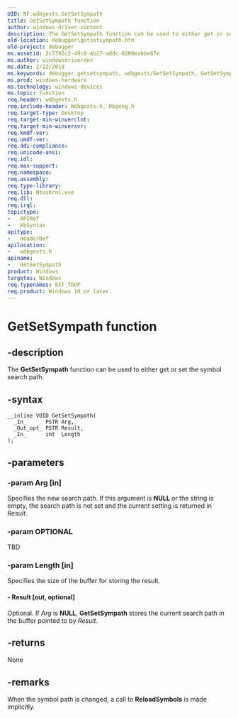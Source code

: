 ```yaml
---
UID: NF:wdbgexts.GetSetSympath
title: GetSetSympath function
author: windows-driver-content
description: The GetSetSympath function can be used to either get or set the symbol search path.
old-location: debugger\getsetsympath.htm
old-project: debugger
ms.assetid: 2c7392c2-49c8-4b27-addc-0200eabbe87e
ms.author: windowsdriverdev
ms.date: 2/22/2018
ms.keywords: debugger.getsetsympath, wdbgexts/GetSetSympath, GetSetSympath function [Windows Debugging], GetSetSympath, WdbgExts_Ref_66364d7b-fd3c-424a-a04d-b7bf24178039.xml
ms.prod: windows-hardware
ms.technology: windows-devices
ms.topic: function
req.header: wdbgexts.h
req.include-header: Wdbgexts.h, Dbgeng.h
req.target-type: Desktop
req.target-min-winverclnt: 
req.target-min-winversvr: 
req.kmdf-ver: 
req.umdf-ver: 
req.ddi-compliance: 
req.unicode-ansi: 
req.idl: 
req.max-support: 
req.namespace: 
req.assembly: 
req.type-library: 
req.lib: NtosKrnl.exe
req.dll: 
req.irql: 
topictype:
-	APIRef
-	kbSyntax
apitype:
-	HeaderDef
apilocation:
-	wdbgexts.h
apiname:
-	GetSetSympath
product: Windows
targetos: Windows
req.typenames: EXT_TDOP
req.product: Windows 10 or later.
---
```


# GetSetSympath function


## -description


The <b>GetSetSympath</b> function can be used to either get or set the symbol search path. 


## -syntax


````
__inline VOID GetSetSympath(
  _In_      PSTR Arg,
  _Out_opt_ PSTR Result,
  _In_      int  Length
);
````


## -parameters




### -param Arg [in]

Specifies the new search path. If this argument is <b>NULL</b> or the string is empty, the search path is not set and the current setting is returned in <i>Result</i>.


### -param OPTIONAL

TBD


### -param Length [in]

Specifies the size of the buffer for storing the result.


#### - Result [out, optional]

Optional. If <i>Arg</i> is <b>NULL</b>, <b>GetSetSympath</b> stores the current search path in the buffer pointed to by <i>Result</i>.


## -returns



None

<h2><a id="ddk_getsetsympath_dbwx"></a><a id="DDK_GETSETSYMPATH_DBWX"></a></h2>



## -remarks



When the symbol path is changed, a call to <b>ReloadSymbols</b> is made implicitly.



